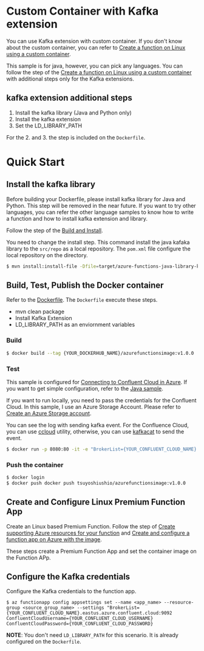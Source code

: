 # Custom Container with Kafka extension

You can use Kafka extension with custom container. If you don't know about the custom container, you can refer to [Create a function on Linux using a custom container](https://docs.microsoft.com/en-us/azure/azure-functions/functions-create-function-linux-custom-image?tabs=bash%2Cportal&pivots=programming-language-csharp).

This sample is for java, however, you can pick any languages. You can follow the step of the [Create a function on Linux using a custom container](https://docs.microsoft.com/en-us/azure/azure-functions/functions-create-function-linux-custom-image?tabs=bash%2Cportal&pivots=programming-language-csharp) with additional steps only for the Kafka extensions.

## kafka extension additional steps

1. Install the kafka library (Java and Python only)
2. Install the kafka extension
3. Set the LD_LIBRARY_PATH

For the 2. and 3. the step is included on the `Dockerfile`.

# Quick Start

## Install the kafka library

Before building your Dockerfile, please install kafka library for Java and Python. This step will be removed in the near future.
If you want to try other languages, you can refer the other language samples to know how to write a function and how to install kafka extension and library.

Follow the step of the [Build and Install](../../../binding-library/java/README.md#build-and-install). 

You need to change the install step. This command install the java kafaka library to the `src/repo` as a local repository. The `pom.xml` file configure the local repository on the directory.

```bash
$ mvn install:install-file -Dfile=target/azure-functions-java-library-kafka-1.0.0.jar -DgroupId=com.microsoft.azure.functions -DartifactId=azure-functions-java-library-kafka -Dversion=1.0.0 -Dpackaging=jar -DlocalRepositoryPath=../../samples/container/kafka-function/src/repo/
```

## Build, Test, Publish the Docker container

Refer to the [Dockerfile](./Dockerfile). The `Dockerfile` execute these steps. 

* mvn clean package
* Install Kafka Extension
* LD_LIBRARY_PATH as an enviornment variables

### Build

```bash
$ docker build --tag {YOUR_DOCKERHUB_NAME}/azurefunctionsimage:v1.0.0 .
```

### Test

This sample is configured for [Connecting to Confluent Cloud in Azure](https://github.com/Azure/azure-functions-kafka-extension#connecting-to-confluent-cloud-in-azure). If you want to get simple configuration, refer to the [Java sample](../java/README.md).

If you want to run locally, you need to pass the credentials for the Confluent Cloud. In this sample, I use an Azure Storage Account. Please refer to [Create an Azure Storage account](https://docs.microsoft.com/en-us/azure/storage/common/storage-account-create?tabs=azure-portal).

You can see the log with sending kafka event. For the Confluence Cloud, you can use [ccloud](https://docs.confluent.io/current/cloud/cli/index.html) utility, otherwise, you can use [kafkacat](https://docs.confluent.io/current/app-development/kafkacat-usage.html) to send the event.

```bash
$ docker run -p 8080:80 -it -e "BrokerList={YOUR_CONFLUENT_CLOUD_NAME}.eastus.azure.confluent.cloud:9092" -e ConfluentCloudUsername={YOUR_CONFLUENT_CLOUD_USERNAME} -e ConfluentCloudPassword={YOUR_CONFLUENT_CLOUD_PASSWORD} -e AzureWebJobsStorage="{YOUR_STORAGE_ACCOUNT_CONNECTION_STRING}" tsuyoshiushio/azurefunctionsimage:v1.0.0
```

### Push the container

```bash
$ docker login
$ docker push docker push tsuyoshiushio/azurefunctionsimage:v1.0.0
```

## Create and Configure Linux Premium Function App

Create an Linux based Premium Function. Follow the step of [Create supporting Azure resources for your function](https://docs.microsoft.com/en-us/azure/azure-functions/functions-create-function-linux-custom-image?tabs=bash%2Cportal&pivots=programming-language-java#create-supporting-azure-resources-for-your-function) and [Create and configure a function app on Azure with the image](https://docs.microsoft.com/en-us/azure/azure-functions/functions-create-function-linux-custom-image?tabs=bash%2Cportal&pivots=programming-language-java#create-and-configure-a-function-app-on-azure-with-the-image).

These steps create a Premium Function App and set the container image on the Function APp. 

## Configure the Kafka credentials

Configure the Kafka credentials to the function app.

```
$ az functionapp config appsettings set --name <app_name> --resource-group <source_group_name> --settings "BrokerList={YOUR_CONFLUENT_CLOUD_NAME}.eastus.azure.confluent.cloud:9092 ConfluentCloudUsername={YOUR_CONFLUENT_CLOUD_USERNAME} ConfluentCloudPassword={YOUR_CONFLUENT_CLOUD_PASSWORD}
```

**NOTE**: You don't need `LD_LIBRARY_PATH` for this scenario. It is already configured on the `Dockerfile`.
